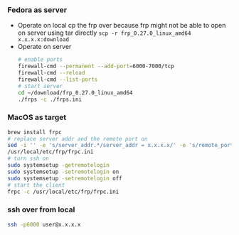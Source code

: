 ### Fedora as server
* Operate on local cp the frp over because frp might not be able to open on server using tar directly
  `scp -r frp_0.27.0_linux_amd64 x.x.x.x:download`
* Operate on server
  ```zsh
  # enable ports
  firewall-cmd --permanent --add-port=6000-7000/tcp
  firewall-cmd --reload
  firewall-cmd --list-ports
  # start server
  cd ~/download/frp_0.27.0_linux_amd64
  ./frps -c ./frps.ini
  ```

###  MacOS as target

  ```zsh
  brew install frpc 
  # replace server addr and the remote port on
  sed -i '' -e 's/server_addr.*/server_addr = x.x.x.x/' -e 's/remote_port.*/remote_port = 6000/' 
  /usr/local/etc/frp/frpc.ini 
  # turn ssh on
  sudo systemsetup -getremotelogin 
  sudo systemsetup -setremotelogin on
  sudo systemsetup -setremotelogin off
  # start the client
  frpc -c /usr/local/etc/frp/frpc.ini
  ```

### ssh over from local
```zsh
ssh -p6000 user@x.x.x.x
```


